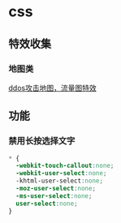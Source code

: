 # css

## 特效收集

### 地图类

[ddos攻击地图，流量图特效](http://www.damddos.com/networkattack.html#page2)

## 功能

### 禁用长按选择文字

```css
* {
  -webkit-touch-callout:none;
  -webkit-user-select:none;
  -khtml-user-select:none;
  -moz-user-select:none;
  -ms-user-select:none;
  user-select:none;
}
```

